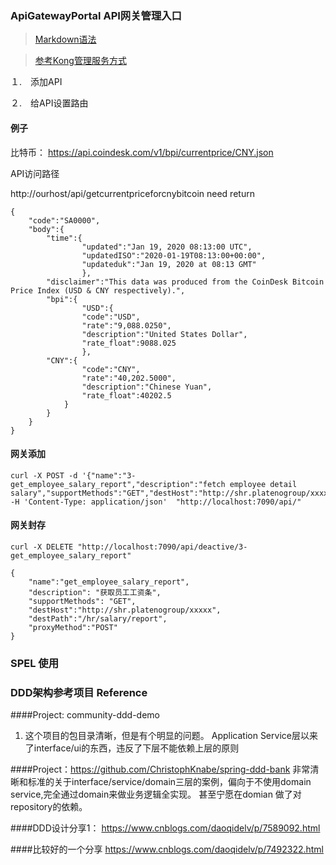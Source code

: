 ### ApiGatewayPortal API网关管理入口 

> [Markdown语法](https://www.jianshu.com/p/191d1e21f7ed)

> [参考Kong管理服务方式](https://my.oschina.net/u/4050414/blog/3022358/print)



１.　添加API

２.　给API设置路由

#### 例子

比特币： https://api.coindesk.com/v1/bpi/currentprice/CNY.json

API访问路径

http://ourhost/api/getcurrentpriceforcnybitcoin need return 

```
{ 
	"code":"SA0000",
	"body":{ 
		"time":{ 
				"updated":"Jan 19, 2020 08:13:00 UTC",
				"updatedISO":"2020-01-19T08:13:00+00:00",
				"updateduk":"Jan 19, 2020 at 08:13 GMT"
				},
		"disclaimer":"This data was produced from the CoinDesk Bitcoin Price Index (USD & CNY respectively).",
		"bpi":{ 
				"USD":{ 
				"code":"USD",
				"rate":"9,088.0250",
				"description":"United States Dollar",
				"rate_float":9088.025
				},
		"CNY":{ 
				"code":"CNY",
				"rate":"40,202.5000",
				"description":"Chinese Yuan",
				"rate_float":40202.5
			}
		}
	}
}
```
#### 网关添加

```
curl -X POST -d '{"name":"3-get_employee_salary_report","description":"fetch employee detail salary","supportMethods":"GET","destHost":"http://shr.platenogroup/xxxxx","destPath":"/hr/salary/report","proxyMethod":"POST"}'  -H 'Content-Type: application/json'  "http://localhost:7090/api/"

```

#### 网关封存

```
curl -X DELETE "http://localhost:7090/api/deactive/3-get_employee_salary_report"

```


```
{
	"name":"get_employee_salary_report",
	"description": "获取员工工资条",
	"supportMethods": "GET",
	"destHost":"http://shr.platenogroup/xxxxx",
	"destPath":"/hr/salary/report",
	"proxyMethod":"POST"
}
```


### SPEL 使用

### DDD架构参考项目 Reference
####Project: community-ddd-demo 
1. 这个项目的包目录清晰，但是有个明显的问题。 Application Service层以来了interface/ui的东西，违反了下层不能依赖上层的原则

####Project：https://github.com/ChristophKnabe/spring-ddd-bank
非常清晰和标准的关于interface/service/domain三层的案例，偏向于不使用domain service,完全通过domain来做业务逻辑全实现。 甚至宁愿在domian
做了对repository的依赖。

####DDD设计分享1：
https://www.cnblogs.com/daoqidelv/p/7589092.html

####比较好的一个分享
https://www.cnblogs.com/daoqidelv/p/7492322.html
